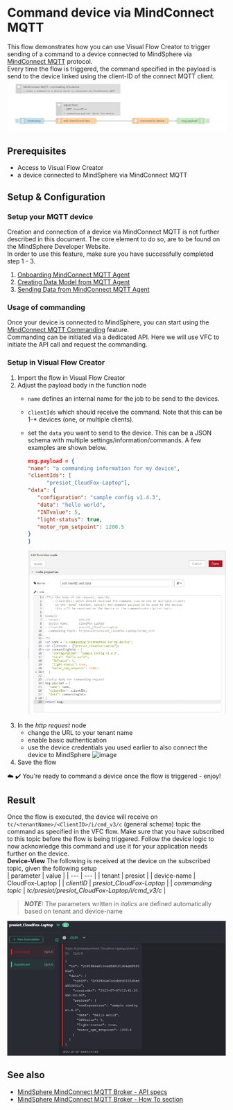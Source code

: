 # Command device via MindConnect MQTT

This flow demonstrates how you can use Visual Flow Creator to trigger sending of a command to a device connected to MindSphere via [MindConnect MQTT](https://documentation.mindsphere.io/MindSphere/howto/howto-mindconnectmqtt-commanding.html) protocol.  
Every time the flow is triggered, the command specified in the payload is send to the device linked using the client-ID of the connect MQTT client.  
![image](./doc/commandMqttDevice_MC.png)

## Prerequisites
- Access to Visual Flow Creator
- a device connected to MindSphere via MindConnect MQTT

## Setup & Configuration

### Setup your MQTT device
Creation and connection of a device via MindConnect MQTT is not further described in this document. The core element to do so, are to be found on the MindSphere Developer Website.  
In order to use this feature, make sure you have successfully completed step 1 - 3. 
  1) [Onboarding MindConnect MQTT Agent](https://documentation.mindsphere.io/MindSphere/howto/howto-onboard-mindconnect-mqtt.html)
  2) [Creating Data Model from MQTT Agent](https://documentation.mindsphere.io/MindSphere/howto/howto-create-data-model-mqtt-agent.html)
  3) [Sending Data from MindConnect MQTT Agent](https://documentation.mindsphere.io/MindSphere/howto/howto-send-data-from-mqtt-agent.html)

### Usage of commanding
Once your device is connected to MindSphere, you can start using the [MindConnect MQTT Commanding](https://documentation.mindsphere.io/MindSphere/howto/howto-mindconnectmqtt-commanding.html) feature.  
Commanding can be initiated via a dedicated API. Here we will use VFC to initiate the API call and request the commanding. 

### Setup in Visual Flow Creator
1. Import the flow in Visual Flow Creator
2. Adjust the payload body in the function node
    - ```name``` defines an internal name for the job to be send to the devices.
    - ```clientIds``` which should receive the command. Note that this can be 1-* devices (one, or multiple clients).
    - set the ```data``` you want to send to the device. This can be a JSON schema with multiple settings/information/commands. A few examples are shown below. 
      ```JSON
      msg.payload = {
      "name": "a commanding information for my device",
      "clientIds": [
            "presiot_CloudFox-Laptop"],
      "data": {
         "configuration": "sample config v1.4.3",
         "data": "hello world",
         "INTvalue": 5,
         "light-status": true,
         "motor_rpm_setpoint": 1200.5
      }
      }
      ```

      ![image](./doc/VFC_setup_MindConnect.png)
3. In the *http request* node 
   - change the URL to your tenant name
   - enable basic authentication 
   - use the device credentials you used earlier to also connect the device to MindSphere
   ![image](./doc/VFC_setup_http_request.png)
4.  Save the flow 

:cloud: :heavy_check_mark: You're ready to command a device once the flow is triggered - enjoy!


## Result
Once the flow is executed, the device will receive on ```tc/<tenantName>/<ClientID>/i/cmd_v3/c``` (general schema) topic the command as specified in the VFC flow. Make sure that you have subscribed to this topic before the flow is being triggered. 
Follow the device logic to now acknowledge this command and use it for your application needs further on the device.  
**Device-View**
The following is received at the device on the subscribed topic, given the following setup  
| parameter | value | 
| --- | --- |
| tenant | presiot |
| device-name | CloudFox-Laptop |
| *clientID* | *presiot_CloudFox-Laptop* |
| *commanding topic* | *tc/presiot/presiot_CloudFox-Laptop/i/cmd_v3/c* |

> **_NOTE:_** The parameters written in *italics* are defined automatically based on tenant and device-name

![image](./doc/receive_command_MC.png)

## See also
- [MindSphere MindConnect MQTT Broker - API specs](https://documentation.mindsphere.io/MindSphere/concepts/concept-mindsphere-mqtt-broker.html)
- [MindSphere MindConnect MQTT Broker - How To section](https://documentation.mindsphere.io/MindSphere/concepts/concept-mindsphere-mqtt-broker.html)
  








